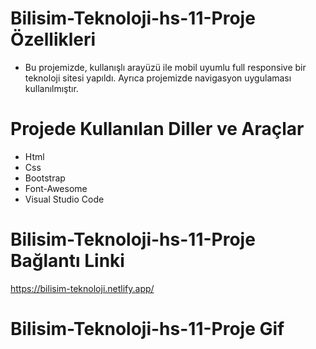 # Bilisim-Teknoloji-hs-11-Proje Özellikleri
<ul>
  <li>Bu projemizde, kullanışlı arayüzü ile mobil uyumlu full responsive bir teknoloji sitesi yapıldı. Ayrıca projemizde navigasyon uygulaması kullanılmıştır. </li>
</ul>

# Projede Kullanılan Diller ve Araçlar

<ul>
  <li>Html</li>
  <li>Css</li>
  <li>Bootstrap</li>
  <li> Font-Awesome</li>
  <li>Visual Studio Code</li>
 
 
</ul>

# Bilisim-Teknoloji-hs-11-Proje Bağlantı Linki
https://bilisim-teknoloji.netlify.app/


# Bilisim-Teknoloji-hs-11-Proje Gif
